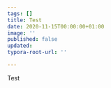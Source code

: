 ```yaml
---
tags: []
title: Test
date: 2020-11-15T00:00:00+01:00
image: ''
published: false
updated: 
typora-root-url: ''

---
```

Test